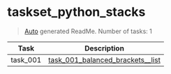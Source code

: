 # taskset_python_stacks

> [Auto](https://github.com/codeaprendiz/learn_fullstack/blob/main/home/php/intermediate/taskset_intermediate_php/task_004_createGlobalMarkdownTable/generate-readme.php) generated ReadMe. Number of tasks: 1

| Task     | Description                                                                                |
|----------|--------------------------------------------------------------------------------------------|
| task_001 | [task_001_balanced_brackets__list](taskset_python_stacks/task_001_balanced_brackets__list) |
